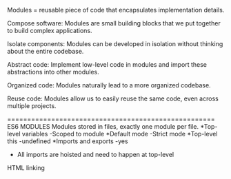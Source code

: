 Modules = reusable piece of code that encapsulates implementation details.

Compose software: Modules are small building blocks that we put together to build complex applications.

Isolate components: Modules can be developed in isolation without thinking about the entire codebase.

Abstract code: Implement low-level code in modules and import these abstractions into other modules.

Organized code: Modules naturally lead to a more organized codebase.

Reuse code: Modules allow us to easily reuse the same code, even across multiple projects.

====================================================
ES6 MODULES
Modules stored in files, exactly one module per file.
*Top-level variables -Scoped to module
*Default mode -Strict mode
*Top-level this -undefined
*Imports and exports -yes

- All imports are hoisted and need to happen at top-level

HTML linking <script type='module'>
File downloading -Asynchronous

Parsing means reading the code without executing
first he index.html will be parse

Exporting module will be executed first before the importing module
Exporting need to be a top level code for it to work

Import is not simply a copy it is a live connection similar to reference in the heap with the object
Import are not copy of the export instead like a live connections means point the same place in the memory.

========================================
LEARN ABOUT
-parcel
-babel
-core-js
-lodash
-node-modules
-regenerator-runtime
======================================
MODERN AND CLEAN CODE
-Readable code

- Write code so that others can understand it
- Write code so that you can understand it in 1 year
- Avoid too "clever" and overcomplicated solutions
- Use descriptive variable names: what they contain
- Use descriptive function names: what they do

-General

- Use DRY principle (refactor youur code)
- Don't pollute global namespace, encapsulate instead
- Don't use var
- Use strong type check (=== and !==)

-Function

- Generally, functions should do only one thing
- Don't use more than 3 function parameters
- Use default parameters whenever possible
- Generally, return same data type as received
- Use arrow functions when they make code more readable

-OOP

- Use ES6 classes
- Encapsulate data and don't mutate it from outside the class
- Implement method chaining
- Do not use arrow functions as methods (in regular objects)

-Avoid nested code

- Use early return (guard clauses)
- Use ternary (conditional) or logical operators instead of if
- Use multiple if instead of if/else-if
- Avoid for loops, use array methods instead
- Avoid callback-based asynchronous APIs

-Asynchronous code

- Consume promise with async/await for best readability
- Whenever possible, run promises in parallel (Promise.all)
- Handle errors and promise rejections

==============================================
IMPERATIVE VS. DECLARATIVE CODE
Two fundamentally different ways of writing code (paradigms)

-Imperative

- Programmer explain "How to do things"
- We explain the computer every single step it has to follow to achieve a result
- Example: Step-by-step recipe of a cake

-Declarative

- Programmer tells "What to do"
- We simmply describe the way the computer should achieve the result
- The HOW (step-by-step instructions) gets abstracted away
- Example: Description of a cake

==========================================
FUNCTIONAL PROGRAMMING PRINCIPLES

- Declarative programming paradigm
- Based on the idea of writing software by combining many pure functions, avoiding side effects and mutating data

:side effec - Modification (mutation) of any data outside of the function (mutating external variables, logging to console, writing to DOM, etc)

:Pure function - function without side effects. Does not depend on external variables. Given the same inputs, always returns the same outputs.

:Immutability - State(data) is never modified! Instead, state is copied and the copy is mutated and returned.

=======================================
FUNCTIONAL PROGRAMMING TECHNIQUES

- Try to avoid data mutations
- Use built-in methods that don't produce side effects
- Do data transformations with methods such as .map(), .filter(), .reduce()
- Try to avoid side effects in functions this is of course not always possible!

DECLARATIVE SYNTAX

- Use array and object destructuring
- Use the spread operator (...)
- Use the ternary (conditional) operator
- Use template literals
